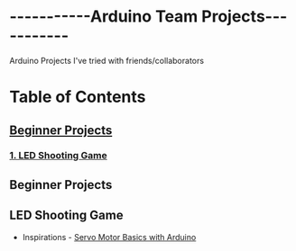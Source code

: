 # -----------Arduino Team Projects-----------
Arduino Projects I've tried with friends/collaborators

# Table of Contents
## [Beginner Projects](#chap1)
### [1. LED Shooting Game](#chap1.1)

## Beginner Projects <a name="chap1"></a>
## LED Shooting Game <a name="chap1.1"></a>
- Inspirations
      - [Servo Motor Basics with Arduino](https://docs.arduino.cc/learn/electronics/servo-motors/)
